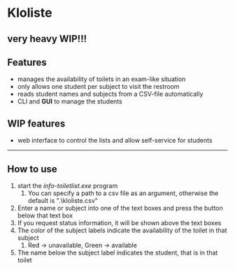 # Kloliste

## very heavy WIP!!!

## Features
- manages the availability of toilets in an exam-like situation
- only allows one student per subject to visit the restroom
- reads student names and subjects from a CSV-file automatically
- CLI and __GUI__ to manage the students

## WIP features
- web interface to control the lists and allow self-service for students

***
## How to use
1. start the *info-toiletlist.exe* program
   1. You can specify a path to a csv file as an argument, otherwise the default is ".\kloliste.csv"
2. Enter a name or subject into one of the text boxes and press the button below that text box
3. If you request status information, it will be shown above the text boxes
4. The color of the subject labels indicate the availability of the toilet in that subject
   1. Red -> unavailable, Green -> available
5. The name below the subject label indicates the student, that is in that toilet
